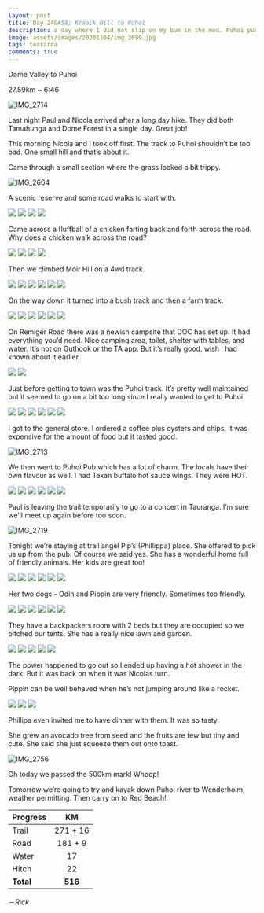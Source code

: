 ```yaml
---
layout: post
title: Day 24&#58; Kraack Hill to Puhoi
description: a day where I did not slip on my bum in the mud. Puhoi pub is pretty neat.
image: assets/images/20201104/img_2699.jpg
tags: teararoa
comments: true
---
```


Dome Valley to Puhoi

27.59km ~ 6:46

![IMG_2714](/assets/images/20201104/img_2714.jpg)

Last night Paul and Nicola arrived after a long day hike. They did both Tamahunga and Dome Forest in a single day. Great job!

This morning Nicola and I took off first. The track to Puhoi shouldn’t be too bad. One small hill and that’s about it. 

Came through a small section where the grass looked a bit trippy.

![IMG_2664](/assets/images/20201104/img_2664.jpg)

A scenic reserve and some road walks to start with.

<div class="gallery" data-columns="2">
  <img src="/assets/images/20201104/img_2666.jpg">
  <img src="/assets/images/20201104/img_2667.jpg">
  <img src="/assets/images/20201104/img_2668.jpg">
  <img src="/assets/images/20201104/img_2669.jpg">
</div>

Came across a fluffball of a chicken farting back and forth across the road. Why does a chicken walk across the road?

<div class="gallery" data-columns="2">
  <img src="/assets/images/20201104/img_2673.jpg">
  <img src="/assets/images/20201104/img_2674.jpg">
  <img src="/assets/images/20201104/img_2675.jpg">
  <img src="/assets/images/20201104/img_2676.jpg">
</div>

Then we climbed Moir Hill on a 4wd track. 

<div class="gallery" data-columns="2">
  <img src="/assets/images/20201104/img_2678.jpg">
  <img src="/assets/images/20201104/img_2679.jpg">
  <img src="/assets/images/20201104/img_2680.jpg">
  <img src="/assets/images/20201104/img_2681.jpg">
  <img src="/assets/images/20201104/img_2682.jpg">
  <img src="/assets/images/20201104/img_2685.jpg">
</div>

On the way down it turned into a bush track and then a farm track.

<div class="gallery" data-columns="2">
  <img src="/assets/images/20201104/img_2686.jpg">
  <img src="/assets/images/20201104/img_2687.jpg">
  <img src="/assets/images/20201104/img_2688.jpg">
  <img src="/assets/images/20201104/img_2689.jpg">
  <img src="/assets/images/20201104/img_2690.jpg">
  <img src="/assets/images/20201104/img_2694.jpg">
</div>

On Remiger Road there was a newish campsite that DOC has set up. It had everything you’d need. Nice camping area, toilet, shelter with tables, and water. It’s not on Guthook or the TA app. But it’s really good, wish I had known about it earlier.

<div class="gallery" data-columns="2">
  <img src="/assets/images/20201104/img_2698.jpg">
  <img src="/assets/images/20201104/img_2699.jpg">
</div>

Just before getting to town was the Puhoi track. It’s pretty well maintained but it seemed to go on a bit too long since I really wanted to get to Puhoi.

<div class="gallery" data-columns="2">
  <img src="/assets/images/20201104/img_2703.jpg">
  <img src="/assets/images/20201104/img_2704.jpg">
  <img src="/assets/images/20201104/img_2705.jpg">
  <img src="/assets/images/20201104/img_2706.jpg">
  <img src="/assets/images/20201104/img_2709.jpg">
  <img src="/assets/images/20201104/img_2710.jpg">
</div>

I got to the general store. I ordered a coffee plus oysters and chips. It was expensive for the amount of food but it tasted good.

![IMG_2713](/assets/images/20201104/img_2713.jpg)

We then went to Puhoi Pub which has a lot of charm. The locals have their own flavour as well. I had Texan buffalo hot sauce wings. They were HOT.

<div class="gallery" data-columns="2">
  <img src="/assets/images/20201104/img_2712.jpg">
  <img src="/assets/images/20201104/img_2715.jpg">
  <img src="/assets/images/20201104/img_2716.jpg">
  <img src="/assets/images/20201104/img_2717.jpg">
  <img src="/assets/images/20201104/img_2718.jpg">
  <img src="/assets/images/20201104/img_2720.jpg">
</div>

Paul is leaving the trail temporarily to go to a concert in Tauranga. I’m sure we’ll meet up again before too soon.

![IMG_2719](/assets/images/20201104/img_2719.jpg)

Tonight we’re staying at trail angel Pip’s (Phillippa) place. She offered to pick us up from the pub. Of course we said yes. She has a wonderful home full of friendly animals. Her kids are great too!

<div class="gallery" data-columns="2">
  <img src="/assets/images/20201104/img_2721.jpg">
  <img src="/assets/images/20201104/img_2723.jpg">
  <img src="/assets/images/20201104/img_2724.jpg">
  <img src="/assets/images/20201104/img_2731.jpg">
  <img src="/assets/images/20201104/img_2733.jpg">
  <img src="/assets/images/20201104/img_2735.jpg">
</div>

Her two dogs - Odin and Pippin are very friendly. Sometimes too friendly.

<div class="gallery" data-columns="2">
  <img src="/assets/images/20201104/img_2736.jpg">
  <img src="/assets/images/20201104/img_2738.jpg">
  <img src="/assets/images/20201104/img_2740.jpg">
  <img src="/assets/images/20201104/img_2741.jpg">
  <img src="/assets/images/20201104/img_2742.jpg">
  <img src="/assets/images/20201104/img_2745.jpg">
</div>

They have a backpackers room with 2 beds but they are occupied so we pitched our tents. She has a really nice lawn and garden. 

<div class="gallery" data-columns="2">
  <img src="/assets/images/20201104/img_2746.jpg">
  <img src="/assets/images/20201104/img_2747.jpg">
  <img src="/assets/images/20201104/img_2748.jpg">
  <img src="/assets/images/20201104/img_2749.jpg">
  <img src="/assets/images/20201104/img_2750.jpg">
</div>

The power happened to go out so I ended up having a hot shower in the dark. But it was back on when it was Nicolas turn. 

Pippin can be well behaved when he’s not jumping around like a rocket.

<div class="gallery" data-columns="3">
  <img src="/assets/images/20201104/img_2752.jpg">
  <img src="/assets/images/20201104/img_2754.jpg">
  <img src="/assets/images/20201104/img_2755.jpg">
</div>

Phillipa even invited me to have dinner with them. It was so tasty.

She grew an avocado tree from seed and the fruits are few but tiny and cute. She said she just squeeze them out onto toast. 

![IMG_2756](/assets/images/20201104/img_2756.jpg)

Oh today we passed the 500km mark! Whoop!

Tomorrow we’re going to try and kayak down Puhoi river to Wenderholm, weather permitting. Then carry on to Red Beach!

| Progress | KM |
| ---- |:----:|
| Trail | 271 + 16 |
| Road | 181 + 9 |
| Water | 17 |
| Hitch | 22 |
| **Total** | **516** |

－_Rick_